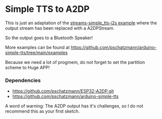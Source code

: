 # Simple TTS to A2DP

This is just an adaptation of the [streams-simple_tts-i2s example](https://github.com/pschatzmann/arduino-audio-tools/tree/main/examples/examples-tts/streams-simple_tts-i2s) where the output stream has been replaced with a A2DPStream.

So the output goes to a Bluetooth Speaker! 

More examples can be found at https://github.com/pschatzmann/arduino-simple-tts/tree/main/examples

Because we need a lot of progmem, do not forget to set the partition scheme to Huge APP!

### Dependencies

- https://github.com/pschatzmann/ESP32-A2DP.git
- https://github.com/pschatzmann/arduino-simple-tts


A word of warning: The A2DP output has it's challenges, so I do not recommend this as your first sketch.